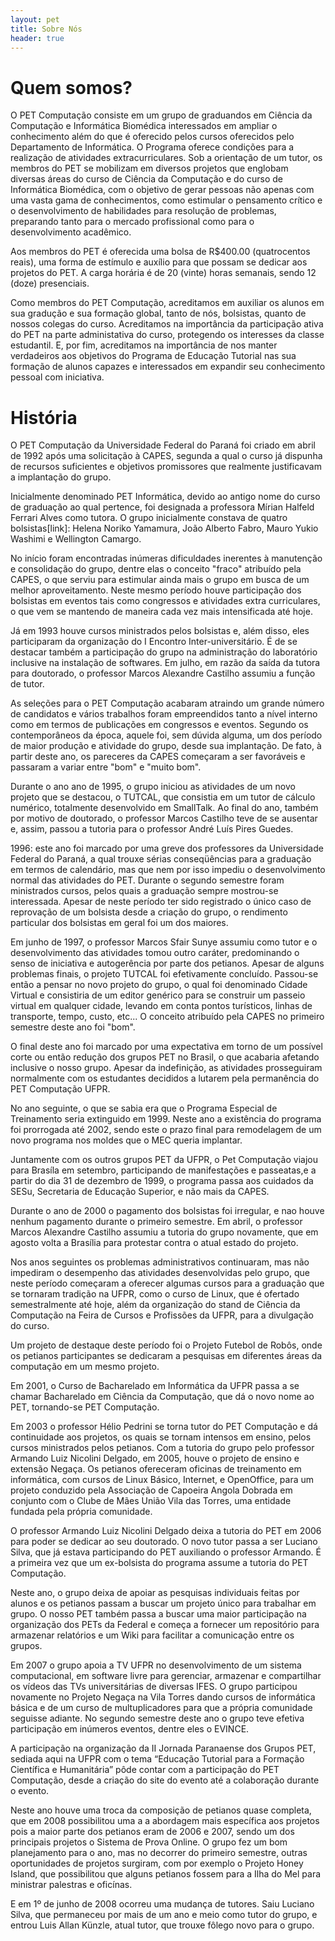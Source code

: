 ```yaml
---
layout: pet
title: Sobre Nós
header: true
---
```

# Quem somos?
O PET Computação consiste em um grupo de graduandos em Ciência da Computação e Informática Biomédica interessados em ampliar o conhecimento além do que é oferecido pelos cursos oferecidos pelo Departamento de Informática. O Programa oferece condições para a realização de atividades extracurriculares. Sob a orientação de um tutor, os membros do PET se mobilizam em diversos projetos que englobam diversas áreas do curso de Ciência da Computação e do curso de Informática Biomédica, com o objetivo de gerar pessoas não apenas com uma vasta gama de conhecimentos, como estimular o pensamento crítico e o desenvolvimento de habilidades para resolução de problemas, preparando tanto para o mercado profissional como para o desenvolvimento acadêmico.

Aos membros do PET é oferecida uma bolsa de R$400.00 (quatrocentos reais), uma forma de estímulo e auxílio para que possam se dedicar aos projetos do PET. A carga horária é de 20 (vinte) horas semanais, sendo 12 (doze) presenciais.

Como membros do PET Computação, acreditamos em auxiliar os alunos em sua gradução e sua formação global, tanto de nós, bolsistas, quanto de nossos colegas do curso. Acreditamos na importância da participação ativa do PET na parte administativa do curso, protegendo os interesses da classe estudantil. E, por fim, acreditamos na importância de nos manter verdadeiros aos objetivos do Programa de Educação Tutorial nas sua formação de alunos capazes e interessados em expandir seu conhecimento pessoal com iniciativa.

# História
O PET Computação da Universidade Federal do Paraná foi criado em abril de 1992 após uma solicitação à CAPES, segunda a qual o curso já dispunha de recursos suficientes e objetivos promissores que realmente justificavam a implantação do grupo.

Inicialmente denominado PET Informática, devido ao antigo nome do curso de graduação ao qual pertence, foi designada a professora Mírian Halfeld Ferrari Alves como tutora. O grupo inicialmente constava de quatro bolsistas[link]: Helena Noriko Yamamura, João Alberto Fabro, Mauro Yukio Washimi e Wellington Camargo.

No início foram encontradas inúmeras dificuldades inerentes à manutenção e consolidação do grupo, dentre elas o conceito "fraco" atribuído pela CAPES, o que serviu para estimular ainda mais o grupo em busca de um melhor aproveitamento. Neste mesmo período houve participação dos bolsistas em eventos tais como congressos e atividades extra curriculares, o que vem se mantendo de maneira cada vez mais intensificada até hoje.

Já em 1993 houve cursos ministrados pelos bolsistas e, além disso, eles participaram da organização do I Encontro Inter-universitário. É de se destacar também a participação do grupo na administração do laboratório inclusive na instalação de softwares. Em julho, em razão da saída da tutora para doutorado, o professor Marcos Alexandre Castilho assumiu a função de tutor.

As seleções para o PET Computação acabaram atraindo um grande número de candidatos e vários trabalhos foram empreendidos tanto a nível interno como em termos de publicações em congressos e eventos. Segundo os contemporâneos da época, aquele foi, sem dúvida alguma, um dos período de maior produção e atividade do grupo, desde sua implantação. De fato, à partir deste ano, os pareceres da CAPES começaram a ser favoráveis e passaram a variar entre "bom" e "muito bom".

Durante o ano ano de 1995, o grupo iniciou as atividades de um novo projeto que se destacou, o TUTCAL, que consistia em um tutor de cálculo numérico, totalmente desenvolvido em SmallTalk. Ao final do ano, também por motivo de doutorado, o professor Marcos Castilho teve de se ausentar e, assim, passou a tutoria para o professor André Luís Pires Guedes.

1996: este ano foi marcado por uma greve dos professores da Universidade Federal do Paraná, a qual trouxe sérias conseqüências para a graduação em termos de calendário, mas que nem por isso impediu o desenvolvimento normal das atividades do PET. Durante o segundo semestre foram ministrados cursos, pelos quais a graduação sempre mostrou-se interessada.
Apesar de neste período ter sido registrado o único caso de reprovação de um bolsista desde a criação do grupo, o rendimento particular dos bolsistas em geral foi um dos maiores.

Em junho de 1997, o professor Marcos Sfair Sunye assumiu como tutor e o desenvolvimento das atividades tomou outro caráter, predominando o senso de iniciativa e autogerência por parte dos petianos. Apesar de alguns problemas finais, o projeto TUTCAL foi efetivamente concluído. Passou-se então a pensar no novo projeto do grupo, o qual foi denominado Cidade Virtual e consistiria de um editor genérico para se construir um passeio virtual em qualquer cidade, levando em conta pontos turísticos, linhas de transporte, tempo, custo, etc... O conceito atribuído pela CAPES no primeiro semestre deste ano foi "bom".

O final deste ano foi marcado por uma expectativa em torno de um possível corte ou então redução dos grupos PET no Brasil, o que acabaria afetando inclusive o nosso grupo. Apesar da indefinição, as atividades prosseguiram normalmente com os estudantes decididos a lutarem pela permanência do PET Computação UFPR.

No ano seguinte, o que se sabia era que o Programa Especial de Treinamento seria extinguido em 1999. Neste ano a existência do programa foi prorrogada até 2002, sendo este o prazo final para remodelagem de um novo programa nos moldes que o MEC queria implantar.

Juntamente com os outros grupos PET da UFPR, o Pet Computação viajou para Brasíla em setembro, participando de manifestações e passeatas,e a partir do dia 31 de dezembro de 1999, o programa passa aos cuidados da SESu, Secretaria de Educação Superior, e não mais da CAPES.

Durante o ano de 2000 o pagamento dos bolsistas foi irregular, e nao houve nenhum pagamento durante o primeiro semestre. Em abril, o professor Marcos Alexandre Castilho assumiu a tutoria do grupo novamente, que em agosto volta a Brasília para protestar contra o atual estado do projeto.

Nos anos seguintes os problemas administrativos continuaram, mas não impediram o desempenho das atividades desenvolvidas pelo grupo, que neste período começaram a oferecer algumas cursos para a graduação que se tornaram tradição na UFPR, como o curso de Linux, que é ofertado semestralmente até hoje, além da organização do stand de Ciência da Computação na Feira de Cursos e Profissões da UFPR, para a divulgação do curso.

Um projeto de destaque deste período foi o Projeto Futebol de Robôs, onde os petianos participantes se dedicaram a pesquisas em diferentes áreas da computação em um mesmo projeto.

Em 2001, o Curso de Bacharelado em Informática da UFPR passa a se chamar Bacharelado em Ciência da Computação, que dá o novo nome ao PET, tornando-se PET Computação.

Em 2003 o professor Hélio Pedrini se torna tutor do PET Computação e dá continuidade aos projetos, os quais se tornam intensos em ensino, pelos cursos ministrados pelos petianos. Com a tutoria do grupo pelo professor Armando Luiz Nicolini Delgado, em 2005, houve o projeto de ensino e extensão Negaça. Os petianos ofereceram oficinas de treinamento em informática, com cursos de Linux Básico, Internet, e OpenOffice, para um projeto conduzido pela Associação de Capoeira Angola Dobrada em conjunto com o Clube de Mães União Vila das Torres, uma entidade fundada pela própria comunidade.

O professor Armando Luiz Nicolini Delgado deixa a tutoria do PET em 2006 para poder se dedicar ao seu doutorado. O novo tutor passa a ser Luciano Silva, que já estava participando do PET auxiliando o professor Armando. É a primeira vez que um ex-bolsista do programa assume a tutoria do PET Computação.

Neste ano, o grupo deixa de apoiar as pesquisas individuais feitas por alunos e os petianos passam a buscar um projeto único para trabalhar em grupo. O nosso PET também passa a buscar uma maior participação na organização dos PETs da Federal e começa a fornecer um repositório para armazenar relatórios e um Wiki para facilitar a comunicação entre os grupos.

Em 2007 o grupo apoia a TV UFPR no desenvolvimento de um sistema computacional, em software livre para gerenciar, armazenar e compartilhar os vídeos das TVs universitárias de diversas IFES. O grupo participou novamente no Projeto Negaça na Vila Torres dando cursos de informática básica e de um curso de multuplicadores para que a própria comunidade seguisse adiante. No segundo semestre deste ano o grupo teve efetiva participação em inúmeros eventos, dentre eles o EVINCE.

A participação na organização da II Jornada Paranaense dos Grupos PET, sediada aqui na UFPR com o tema “Educação Tutorial para a Formação Científica e Humanitária” pôde contar com a participação do PET Computação, desde a criação do site do evento até a colaboração durante o evento.

Neste ano houve uma troca da composição de petianos quase completa, que em 2008 possibilitou uma a a abordagem mais específica aos projetos pois a maior parte dos petianos eram de 2006 e 2007, sendo um dos principais projetos o Sistema de Prova Online. O grupo fez um bom planejamento para o ano, mas no decorrer do primeiro semestre, outras oportunidades de projetos surgiram, com por exemplo o Projeto Honey Island, que possibilitou que alguns petianos fossem para a Ilha do Mel para ministrar palestras e oficínas.

E em 1º de junho de 2008 ocorreu uma mudança de tutores. Saiu Luciano Silva, que permaneceu por mais de um ano e meio como tutor do grupo, e entrou Luis Allan Künzle, atual tutor, que trouxe fôlego novo para o grupo.
